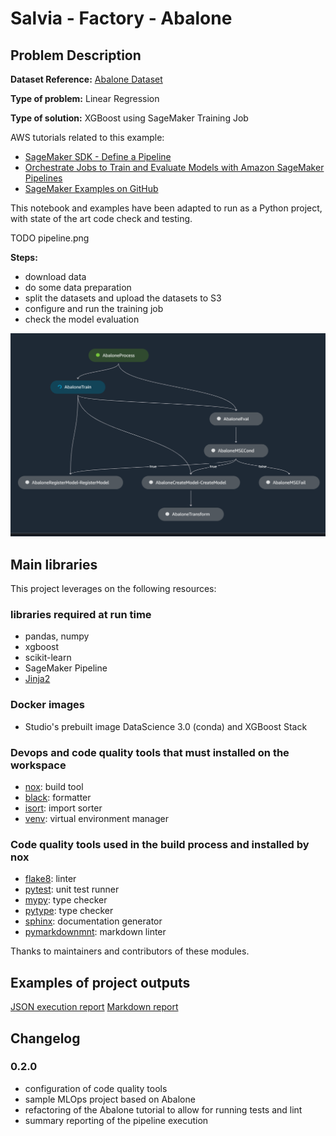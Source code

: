 # Salvia - Factory - Abalone

## Problem Description

**Dataset Reference:** [Abalone Dataset](https://www.csie.ntu.edu.tw/~cjlin/libsvmtools/datasets/regression.html)

**Type of problem:** Linear Regression

**Type of solution:** XGBoost using SageMaker Training Job

AWS tutorials related to this example:

- [SageMaker SDK - Define a Pipeline](https://docs.aws.amazon.com/sagemaker/latest/dg/define-pipeline.html)
- [Orchestrate Jobs to Train and Evaluate Models with Amazon SageMaker Pipelines](https://sagemaker-examples.readthedocs.io/en/latest/sagemaker-pipelines/tabular/abalone_build_train_deploy/sagemaker-pipelines-preprocess-train-evaluate-batch-transform.html)
- [SageMaker Examples on GitHub](https://github.com/aws/amazon-sagemaker-examples/tree/main/sagemaker-pipelines/tabular/abalone_build_train_deploy)

This notebook and examples have been adapted to run as a Python project,
with state of the art code check and testing.

TODO pipeline.png

**Steps:**
- download data
- do some data preparation
- split the datasets and upload the datasets to S3
- configure and run the training job
- check the model evaluation

![Pipeline Execution Snapshot](docs/images/pipeline-execution.png)

## Main libraries

This project leverages on the following resources:

### libraries required at run time

- pandas, numpy
- xgboost
- scikit-learn
- SageMaker Pipeline
- [Jinja2](https://tedboy.github.io/jinja2/templ10.html)

### Docker images

- Studio's prebuilt image DataScience 3.0 (conda) and XGBoost Stack

### Devops and code quality tools that must installed on the workspace

- [nox](https://nox.thea.codes/en/stable/index.html#): build tool
- [black](https://black.readthedocs.io/en/stable/): formatter
- [isort](https://pycqa.github.io/isort/): import sorter
- [venv](https://docs.python.org/3/library/venv.html): virtual environment manager

### Code quality tools used in the build process and installed by nox

- [flake8](https://flake8.pycqa.org/en/latest/index.html#quickstart): linter
- [pytest](https://docs.pytest.org/en/latest/index.html): unit test runner
- [mypy](https://mypy.readthedocs.io/en/stable/getting_started.html): type checker
- [pytype](https://github.com/google/pytype): type checker
- [sphinx](https://www.sphinx-doc.org/en/master/): documentation generator
- [pymarkdownmnt](https://pypi.org/project/pymarkdownlnt/): markdown linter

Thanks to maintainers and contributors of these modules.

## Examples of project outputs  

[JSON execution report](docs/report-examples/pipeline_execution_report.json)
[Markdown report](docs/report-examples/pipeline_execution_report.md)

## Changelog

### 0.2.0

- configuration of code quality tools
- sample MLOps project based on Abalone
- refactoring of the Abalone tutorial to allow for running tests and lint
- summary reporting of the pipeline execution
